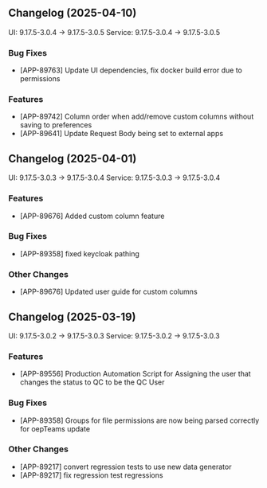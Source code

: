 ## Changelog (2025-04-10)
UI: 9.17.5-3.0.4 → 9.17.5-3.0.5
Service: 9.17.5-3.0.4 → 9.17.5-3.0.5

### Bug Fixes
- [APP-89763] Update UI dependencies, fix docker build error due to permissions

### Features
- [APP-89742] Column order when add/remove custom columns without saving to preferences
- [APP-89641] Update Request Body being set to external apps

## Changelog (2025-04-01)
UI: 9.17.5-3.0.3 → 9.17.5-3.0.4
Service: 9.17.5-3.0.3 → 9.17.5-3.0.4

### Features
- [APP-89676] Added custom column feature

### Bug Fixes
- [APP-89358] fixed keycloak pathing

### Other Changes
- [APP-89676] Updated user guide for custom columns


## Changelog (2025-03-19)
UI: 9.17.5-3.0.2 → 9.17.5-3.0.3
Service: 9.17.5-3.0.2 → 9.17.5-3.0.3

### Features
- [APP-89556] Production Automation Script for Assigning the user that changes the status to QC to be the QC User

### Bug Fixes
- [APP-89358] Groups for file permissions are now being parsed correctly for oepTeams update

### Other Changes
- [APP-89217] convert regression tests to use new data generator
- [APP-89217] fix regression test regressions